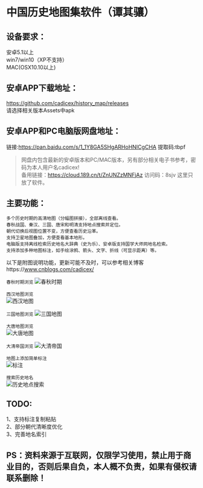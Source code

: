 中国历史地图集软件（谭其骧）  
=======================

设备要求：  
---------
  安卓5.1以上  
  win7/win10（XP不支持）  
  MAC(OSX10.10以上)  

安卓APP下载地址： 
----------------
  https://github.com/cadicex/history_map/releases  
  请选择相关版本Assets中apk
  
安卓APP和PC电脑版网盘地址：  
------------------
  链接:https://pan.baidu.com/s/1_1Y8GA5SHgARHoHNICgCHA 提取码:tbpf  
  >网盘内包含最新的安卓版本和PC/MAC版本，另有部分相关电子书参考，密码为本人用户名cadicex!   
  >备用链接：https://cloud.189.cn/t/ZnUNZzMNFjAz 访问码：8sjv 这里只放了软件。  

主要功能：  
---------
  `多个历史时期的高清地图（分幅图拼接），全部离线查看。`  
  `春秋战国、秦汉、三国、唐宋和明清支持地点搜索并定位。`  
  `朝代切换后视图位置不变，方便查看历史沿革。`  
  `支持卫星地图叠加，方便查看基本地形。`  
  `电脑版支持离线检索历史地名大辞典（史为乐）、安卓版支持国学大师网地名检索。`  
  `支持添加多种地图标注，如手绘涂鸦、箭头、文字、折线（可显示距离）等。`  

  以下是附图说明功能，更新可能不及时，可以参考相关博客https://www.cnblogs.com/cadicex/  
    
  `春秋时期浏览`
  ![春秋时期](https://github.com/cadicex/history_map/blob/master/preview/chunqiu.jpg)  
  
  `西汉地图浏览`  
  ![西汉地图](https://github.com/cadicex/history_map/blob/master/preview/xihan.jpg)  

  `三国地图浏览` 
  ![三国地图](https://github.com/cadicex/history_map/blob/master/preview/sanguo.jpg)  
  
  `大唐地图浏览`  
  ![大唐地图](https://github.com/cadicex/history_map/blob/master/preview/tang.jpg)
  
  `大清帝国浏览`
  ![大清帝国](https://github.com/cadicex/history_map/blob/master/preview/qing.jpg)  
  
  `地图上添加简单标注`    
  ![标注](https://github.com/cadicex/history_map/blob/master/%E7%AE%80%E5%8D%95%E6%B6%82%E9%B8%A6.jpg)  
    
  `搜索历史地名`  
  ![历史地点搜索](https://github.com/cadicex/history_map/blob/master/%E6%90%9C%E7%B4%A2%E8%8D%86%E5%B7%9E.jpg)  

TODO:     
----
  1、支持标注复制粘贴  
  2、部分朝代清晰度优化  
  3、完善地名索引  
  
PS：资料来源于互联网，仅限学习使用，禁止用于商业目的，否则后果自负，本人概不负责，如果有侵权请联系删除！  
-----------
